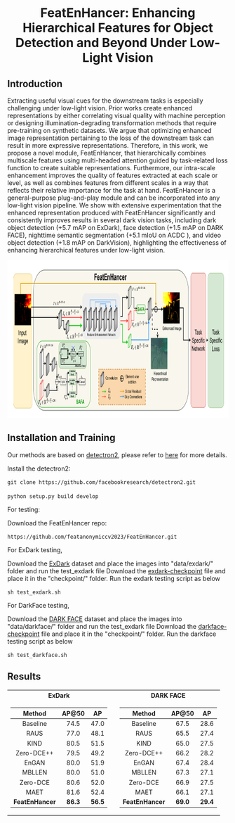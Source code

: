 <div align="center">
<h1>FeatEnHancer: Enhancing Hierarchical Features for Object Detection and
Beyond Under Low-Light Vision</h1>

</div>


## Introduction

Extracting useful visual cues for the downstream tasks is especially challenging under low-light vision. Prior works create enhanced representations by either correlating visual quality with machine perception or designing illumination-degrading transformation methods that require pre-training on synthetic datasets. We argue that optimizing enhanced image representation pertaining to the loss of the downstream task can result in more expressive representations. Therefore, in this work, we propose a novel module, FeatEnHancer, that hierarchically combines multiscale features using multi-headed attention guided by task-related loss function to create suitable representations. Furthermore, our intra-scale enhancement improves the quality of features extracted at each scale or level, as well as combines features from different scales in a way that reflects their relative importance for the task at hand. FeatEnHancer is a general-purpose plug-and-play module and can be incorporated into any low-light vision pipeline. We show with extensive experimentation that the enhanced representation produced with FeatEnHancer significantly and consistently improves results in several dark vision tasks, including dark object detection (+5.7 mAP on ExDark), face detection (+1.5 mAP on DARK FACE), nighttime semantic segmentation (+5.1 mIoU on ACDC ), and video object detection (+1.8 mAP on DarkVision), highlighting the effectiveness of enhancing hierarchical features under low-light vision.

<div align="center">

<img src="figs/feat_enhancer.png" height="360">

</div>


## Installation and Training

Our methods are based on [detectron2](https://github.com/facebookresearch/detectron2), please refer to [here](https://detectron2.readthedocs.io/en/latest/tutorials/install.html) for more details.

Install the detectron2:

```
git clone https://github.com/facebookresearch/detectron2.git

python setup.py build develop
```

For testing:

Download the FeatEnHancer repo:

```
https://github.com/featanonymiccv2023/FeatEnHancer.git
```

For ExDark testing,

Download the [ExDark](https://github.com/cs-chan/Exclusively-Dark-Image-Dataset) dataset and place the images into "data/exdark/" folder and run the test_exdark file
Download the [exdark-checkpoint](https://drive.google.com/file/d/1W1sZZLCv6LroA6WTaitPxOHT1caSwGko/view) file and place it in the "checkpoint/" folder.
Run the exdark testing script as below

```
sh test_exdark.sh
```

For DarkFace testing,

Download the [DARK FACE](https://flyywh.github.io/CVPRW2019LowLight/) dataset and place the images into "data/darkface/" folder and run the test_exdark file
Download the [darkface-checkpoint]() file and place it in the "checkpoint/" folder.
Run the darkface testing script as below

```
sh test_darkface.sh
```


## Results

<div align="center">
  
  <table>
<tr><th> ExDark </th> <th> </th> <th> DARK FACE </th></tr>
<tr><td>

|                          Method                                     |   AP@50   |   AP  |
|:-------------------------------------------------------------------:|:---------:| :-----:  |
|                          Baseline                                   |   74.5    |    47.0  | 
|                            RAUS                                     |   77.0    |   48.1   | 
|                            KIND                                     |   80.5    |   51.5   |  
|                          Zero-DCE++                                 |   79.5    |   49.2   | 
|                           EnGAN                                     |   80.0    |   51.9   |   
|                           MBLLEN                                    |   80.0    |   51.0   |   
|                          Zero-DCE                                   |   80.6    |   52.0   |  
|                            MAET                                     |   81.6    |   52.4   |   
|                       **FeatEnHancer**                              | **86.3**  | **56.5** |  
</td>

<td>         </td>
  
<td>

|                          Method                                     |   AP@50   |   AP  |
|:-------------------------------------------------------------------:|:---------:| :-----:  |
|                          Baseline                                   |   67.5    |   28.6   | 
|                            RAUS                                     |   65.5    |   27.4   | 
|                            KIND                                     |   65.0    |   27.5   |  
|                          Zero-DCE++                                 |   66.2    |   28.2   | 
|                           EnGAN                                     |   67.4    |   28.4   |   
|                           MBLLEN                                    |   67.3    |   27.1   |   
|                          Zero-DCE                                   |   66.9    |   27.5   |  
|                            MAET                                     |   66.1    |   27.1   |   
|                       **FeatEnHancer**                              | **69.0**  | **29.4** | 

</td></tr>
</table>



</div>






